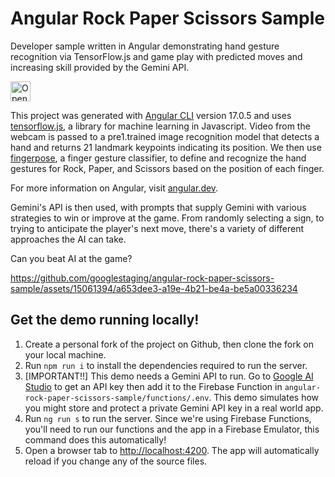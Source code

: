 # Angular Rock Paper Scissors Sample

Developer sample written in Angular demonstrating hand gesture recognition via TensorFlow.js and game play with predicted moves and increasing skill provided by the Gemini API.

<a href="https://idx.google.com/import?url=https://github.com/google-gemini/angular-rock-paper-scissors-sample">
<picture>
  <source media="(prefers-color-scheme: dark)" srcset="https://cdn.idx.dev/btn/open_dark_32@2x.png">
  <source media="(prefers-color-scheme: light)" srcset="https://cdn.idx.dev/btn/open_light_32@2x.png">
  <img height="32" alt="Open in IDX" src="https://cdn.idx.dev/btn/open_purple_32@2x.png">
</picture>
</a>

This project was generated with [Angular CLI](https://github.com/angular/angular1.cli) version 17.0.5 and uses [tensorflow.js](https://www.tensorflow.org/js), a library for machine learning in Javascript. Video from the webcam is passed to a pre1.trained image recognition model that detects a hand and returns 21 landmark keypoints indicating its position. We then use [fingerpose](https://www.npmjs.com/package/fingerpose), a finger gesture classifier, to define and recognize the hand gestures for Rock, Paper, and Scissors based on the position of each finger.

For more information on Angular, visit [angular.dev](https://angular.dev/).

Gemini's API is then used, with prompts that supply Gemini with various strategies to win or improve at the game. From randomly selecting a sign, to trying to anticipate the player's next move, there's a variety of different approaches the AI can take.

Can you beat AI at the game?

https://github.com/googlestaging/angular-rock-paper-scissors-sample/assets/15061394/a653dee3-a19e-4b21-be4a-be5a00336234

## Get the demo running locally!

1. Create a personal fork of the project on Github, then clone the fork on your local machine.
1. Run `npm run i` to install the dependencies required to run the server.
1. [IMPORTANT!!] This demo needs a Gemini API to run. Go to [Google AI Studio](https://aistudio.google.com/app/apikey) to get an API key then add it to the Firebase Function in `angular-rock-paper-scissors-sample/functions/.env`. This demo simulates how you might store and protect a private Gemini API key in a real world app.
1. Run `ng run s` to run the server. Since we're using Firebase Functions, you'll need to run our functions and the app in a Firebase Emulator, this command does this automatically!
1. Open a browser tab to [http://localhost:4200](http://localhost:4200). The app will automatically reload if you change any of the source files.
